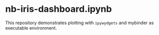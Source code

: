 # nb-iris-dashboard.ipynb

This repository demonstrates plotting with ```ipywydgets``` and mybinder as executable environment.
